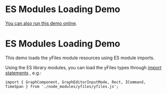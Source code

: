 <!--
 //////////////////////////////////////////////////////////////////////////////
 // @license
 // This file is part of yFiles for HTML 2.5.0.3.
 // Use is subject to license terms.
 //
 // Copyright (c) 2000-2023 by yWorks GmbH, Vor dem Kreuzberg 28,
 // 72070 Tuebingen, Germany. All rights reserved.
 //
 //////////////////////////////////////////////////////////////////////////////
-->
# ES Modules Loading Demo

[You can also run this demo online](https://live.yworks.com/demos/loading/esmodules/index.html).

# ES Modules Loading Demo

This demo loads the yFiles module resources using ES module imports.

Using the ES library modules, you can load the yFiles types through [import statements](https://developer.mozilla.org/en-US/docs/Web/JavaScript/Reference/Statements/import) , e.g.:

`import { GraphComponent, GraphEditorInputMode, Rect, ICommand, TimeSpan } from './node_modules/yfiles/yfiles.js';`
